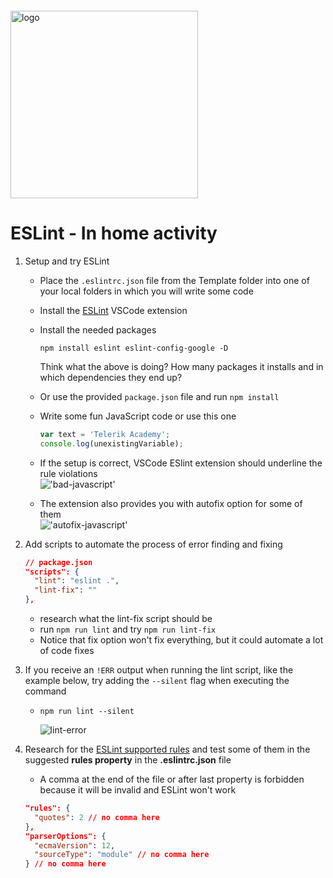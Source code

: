 <img src="https://webassets.telerikacademy.com/images/default-source/logos/telerik-academy.svg)" alt="logo" width="300px" style="margin-top: 20px;"/>

# ESLint - In home activity

1. Setup and try ESLint

   - Place the `.eslintrc.json` file from the Template folder into one of your local folders in which you will write some code
   - Install the [ESLint](https://marketplace.visualstudio.com/items?itemName=dbaeumer.vscode-eslint) VSCode extension 
   - Install the needed packages

     ```
     npm install eslint eslint-config-google -D
     ```

     Think what the above is doing? How many packages it installs and in which dependencies they end up?
   - Or use the provided `package.json` file and run `npm install`
   - Write some fun JavaScript code or use this one

     ```js
     var text = 'Telerik Academy';
     console.log(unexistingVariable);
     ```

   - If the setup is correct, VSCode ESlint extension should underline the rule violations
     <br/>
     !['bad-javascript'](./imgs/bad-javascript.png)
   - The extension also provides you with autofix option for some of them
     <br/>
     !['autofix-javascript'](./imgs/autofix-javascript.png)

2. Add scripts to automate the process of error finding and fixing

   ```json
   // package.json
   "scripts": {
     "lint": "eslint .",
     "lint-fix": ""
   },
   ```

   - research what the lint-fix script should be
   - run `npm run lint` and try `npm run lint-fix`
   - Notice that fix option won't fix everything, but it could automate a lot of code fixes

3. If you receive an `!ERR` output when running the lint script, like the example below, try adding the `--silent` flag when executing the command

   - `npm run lint --silent`

     ![lint-error](./imgs/error-lint.png)

4. Research for the [ESLint supported rules](https://eslint.org/docs/rules/) and test some of them in the suggested **rules property** in the **.eslintrc.json** file

   - A comma at the end of the file or after last property is forbidden because it will be invalid and ESLint won't work

   ```json
   "rules": {
     "quotes": 2 // no comma here
   },
   "parserOptions": {
     "ecmaVersion": 12,
     "sourceType": "module" // no comma here
   } // no comma here
   ```
